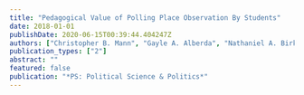 ```yaml
---
title: "Pedagogical Value of Polling Place Observation By Students"
date: 2018-01-01
publishDate: 2020-06-15T00:39:44.404247Z
authors: ["Christopher B. Mann", "Gayle A. Alberda", "Nathaniel A. Birkhead", "Yu Ouyang", "Chloe Singer", "Charles Stewart III", "Michael C. Herron", "Emily Beaulieu", "Frederick Boehmke", "Joshua Boston", "Francisco Cantu", "Rachael Cobb", "David Darmofal", "Thomas C. Ellington", "Charles J. Finocchiaro", "Michael Gilbert", "Victor Haynes", "Brian Janssen", "David Kimball", "Charles Kromkowski", "Elena Llaudet", "Matthew R. Miles", "David Miller", "Lindsay Nielson", "Costas Panagopoulos", "Andrew Reeves", "Min Hee Seo", "Haley Simmons", "Corwin Smidt", "Robert Stein", "Rachel VanSickle-Ward", "Abby K. Wood", "Julie Wronski"]
publication_types: ["2"]
abstract: ""
featured: false
publication: "*PS: Political Science & Politics*"
---
```


